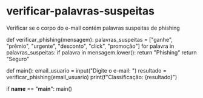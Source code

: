 # verificar-palavras-suspeitas
Verificar se o corpo do e-mail contém palavras suspeitas de phishing

def verificar_phishing(mensagem):
    palavras_suspeitas = ["ganhe", "prêmio", "urgente", "desconto", "click", "promoção"]
    for palavra in palavras_suspeitas:
        if palavra in mensagem.lower():
            return "Phishing"
    return "Seguro"

def main():
    email_usuario = input("Digite o e-mail: ")
    resultado = verificar_phishing(email_usuario)
    print(f"Classificação: {resultado}")

if __name__ == "__main__":
    main()
